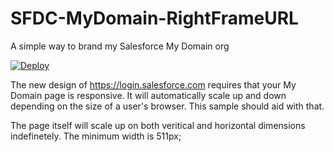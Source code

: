 SFDC-MyDomain-RightFrameURL
====================

A simple way to brand my Salesforce My Domain org

[![Deploy](https://www.herokucdn.com/deploy/button.png)](https://heroku.com/deploy?template=https://github.com/salesforceidentity/MyDomain-Sample)

The new design of https://login.salesforce.com requires that your My Domain page is responsive.   It will automatically scale up and down depending on the size of a user's browser.   This sample should aid with that.

The page itself will scale up on both veritical and horizontal dimensions indefinetely.   The minimum width is 511px;
